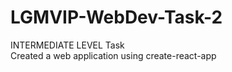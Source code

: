 # LGMVIP-WebDev-Task-2
INTERMEDIATE LEVEL Task <br>
Created a web application using create-react-app

